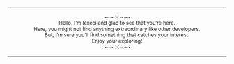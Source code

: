<hr>
<p align="center">
<sup>
~~~ ⤬ ~~~  
<br>
Hello, I'm lexeci and glad to see that you’re here.</br>
Here, you might not find anything extraordinary like other developers.<br>
But, I’m sure you’ll find something that catches your interest.</br>
Enjoy your exploring!<br>
~~~ ⤬ ~~~  
</sup> 
</p>
<hr>
<!---
lexeci/lexeci is a ✨ special ✨ repository because its `README.md` (this file) appears on your GitHub profile.
You can click the Preview link to take a look at your changes.
--->
